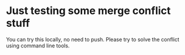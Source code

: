 # Just testing some merge conflict stuff

You can try this locally, no need to push. Please 
try to solve the conflict using command line tools.
